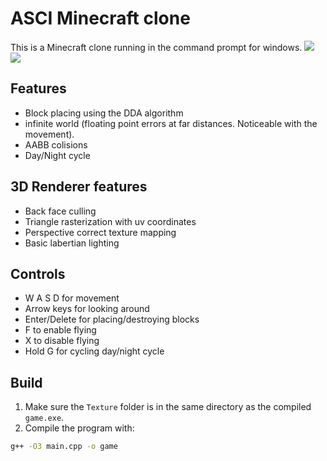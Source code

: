 # ASCI Minecraft clone
This is a Minecraft clone running in the command prompt for windows.
![](https://github.com/MarkusWailee/ConsoleCraft/assets/151405696/9a14bf86-df5b-4959-aa57-348acdfa4e63)
![](https://github.com/MarkusWailee/ConsoleCraft/assets/151405696/5b3ef366-6209-4905-886a-2b76d0ed3ee5)
## Features
- Block placing using the DDA algorithm
- infinite world (floating point errors at far distances. Noticeable with the movement).
- AABB colisions
- Day/Night cycle
## 3D Renderer features
- Back face culling
- Triangle rasterization with uv coordinates
- Perspective correct texture mapping
- Basic labertian lighting

## Controls
- W A S D for movement
- Arrow keys for looking around
- Enter/Delete for placing/destroying blocks
- F to enable flying
- X to disable flying
- Hold G for cycling day/night cycle
## Build

1. Make sure the `Texture` folder is in the same directory as the compiled `game.exe`.
2. Compile the program with:

```bash
g++ -O3 main.cpp -o game
